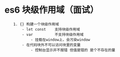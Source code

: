 #   es6 块级作用域（面试）
        1. {} 构建一个块级作用域
            - let const    支持块级作用域
            - var          不支持块级作用域
                - 挂载在window上，会污染window
            - 在代码块外不可以访问块里的变量
                - 控制台显示并不报错 但值是错的 是个不存在的量 